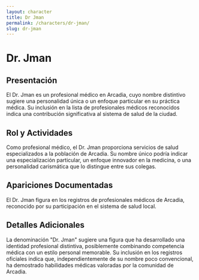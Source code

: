 ```yaml
---
layout: character
title: Dr Jman
permalink: /characters/dr-jman/
slug: dr-jman
---
```


# Dr. Jman

## Presentación
El Dr. Jman es un profesional médico en Arcadia, cuyo nombre distintivo sugiere una personalidad única o un enfoque particular en su práctica médica. Su inclusión en la lista de profesionales médicos reconocidos indica una contribución significativa al sistema de salud de la ciudad.

## Rol y Actividades
Como profesional médico, el Dr. Jman proporciona servicios de salud especializados a la población de Arcadia. Su nombre único podría indicar una especialización particular, un enfoque innovador en la medicina, o una personalidad carismática que lo distingue entre sus colegas.

## Apariciones Documentadas
El Dr. Jman figura en los registros de profesionales médicos de Arcadia, reconocido por su participación en el sistema de salud local.

## Detalles Adicionales
La denominación "Dr. Jman" sugiere una figura que ha desarrollado una identidad profesional distintiva, posiblemente combinando competencia médica con un estilo personal memorable. Su inclusión en los registros oficiales indica que, independientemente de su nombre poco convencional, ha demostrado habilidades médicas valoradas por la comunidad de Arcadia.
